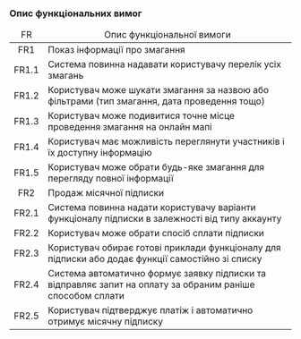 ### Опис функціональних вимог

<table>
    <thead align="center">
        <tr>
            <td>FR</td>
            <td>Опис функціональної вимоги</td>
        </tr>
    </thead>
    <tbody>
        <tr>
            <td align="center">FR1</td>
            <td>Показ інформації про змагання</td>
        </tr>
        <tr>
            <td align="center">FR1.1</td>
            <td>Система повинна надавати користувачу перелік усіх змагань</td>
        </tr>
        <tr>
            <td align="center">FR1.2</td>
            <td>Користувач може шукати змагання за назвою або фільтрами (тип змагання, дата проведення тощо)</td>
        </tr>
        <tr>
            <td align="center">FR1.3</td>
            <td>Користувач може подивитися точне місце проведення змагання на онлайн мапі</td>
        </tr>
        <tr>
            <td align="center">FR1.4</td>
            <td>Користувач має можливість переглянути участників і їх доступну інформацію</td>
        </tr>
        <tr>
            <td align="center">FR1.5</td>
            <td>Користувач може обрати будь-яке змагання для перегляду повної інформації</td>
        </tr>
        <tr>
            <td align="center">FR2</td>
            <td>Продаж місячної підписки</td>
        </tr>
        <tr>
            <td align="center">FR2.1</td>
            <td>Система повинна надати користувачу варіанти функціоналу підписки в залежності від типу аккаунту</td>
        </tr>
        <tr>
            <td align="center">FR2.2</td>
            <td>Користувач може обрати спосіб сплати підписки</td>
        </tr>
        <tr>
            <td align="center">FR2.3</td>
            <td>Користувач обирає готові приклади функціоналу для підписки або додає функції самостійно зі списку</td>
        </tr>
        <tr>
            <td align="center">FR2.4</td>
            <td>Система автоматично формує заявку підписки та відправляє запит на оплату за обраним раніше способом сплати</td>
        </tr>
        <tr>
            <td align="center">FR2.5</td>
            <td>Користувач підтверджує платіж і автоматично отримує місячну підписку</td>
        </tr>
    </tbody>
</table>
